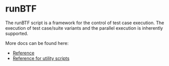 # runBTF

The runBTF script is a framework for the control of test case execution.
The execution of test case/suite variants and the parallel execution is inherently supported.

More docs can be found here:
* [Reference](manpage.md)
* [Reference for utility scripts](utils.txt)
